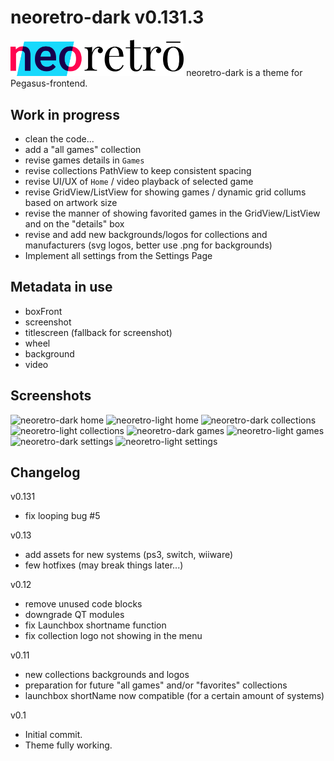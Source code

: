 # neoretro-dark v0.131.3


<img src="assets/logo_neoretro.png" width="55%" title="neoretrō logo" />
neoretro-dark is a theme for Pegasus-frontend.

## Work in progress
- clean the code...
- add a "all games" collection
- revise games details in `Games`
- revise collections PathView to keep consistent spacing
- revise UI/UX of `Home` / video playback of selected game
- revise GridView/ListView for showing games / dynamic grid collums based on artwork size
- revise the manner of showing favorited games in the GridView/ListView and on the "details" box
- revise and add new backgrounds/logos for collections and manufacturers (svg logos, better use .png for backgrounds)
- Implement all settings from the Settings Page

## Metadata in use
- boxFront
- screenshot
- titlescreen (fallback for screenshot)
- wheel
- background
- video

## Screenshots

<img src="https://raw.githubusercontent.com/TigraTT-Driver/neoretro-dark/master/assets/screenshot/home_dark.png" title="neoretro-dark home" />
<img src="https://raw.githubusercontent.com/TigraTT-Driver/neoretro-dark/master/assets/screenshot/home_light.png" title="neoretro-light home" />

<img src="https://raw.githubusercontent.com/TigraTT-Driver/neoretro-dark/master/assets/screenshot/collection_dark.png" title="neoretro-dark collections" />
<img src="https://raw.githubusercontent.com/TigraTT-Driver/neoretro-dark/master/assets/screenshot/collection_light.png" title="neoretro-light collections" />

<img src="https://raw.githubusercontent.com/TigraTT-Driver/neoretro-dark/master/assets/screenshot/games_dark.png" title="neoretro-dark games" />
<img src="https://raw.githubusercontent.com/TigraTT-Driver/neoretro-dark/master/assets/screenshot/games_light.png" title="neoretro-light games" />

<img src="https://raw.githubusercontent.com/TigraTT-Driver/neoretro-dark/master/assets/screenshot/games_dark.png" title="neoretro-dark settings" />
<img src="https://raw.githubusercontent.com/TigraTT-Driver/neoretro-dark/master/assets/screenshot/games_light.png" title="neoretro-light settings" />

## Changelog
v0.131
- fix looping bug #5

v0.13
- add assets for new systems (ps3, switch, wiiware)
- few hotfixes (may break things later...)

v0.12
- remove unused code blocks
- downgrade QT modules
- fix Launchbox shortname function
- fix collection logo not showing in the menu

v0.11
- new collections backgrounds and logos
- preparation for future "all games" and/or "favorites" collections
- launchbox shortName now compatible (for a certain amount of systems)

v0.1
- Initial commit.
- Theme fully working.
